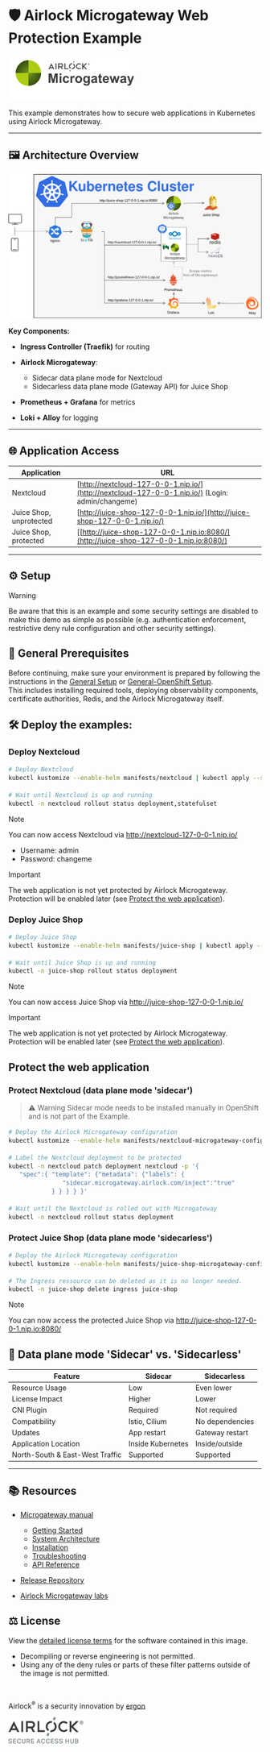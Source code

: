 # 🛡️ Airlock Microgateway Web Protection Example

<p align="left">
  <img src="https://raw.githubusercontent.com/airlock/microgateway/main/media/Microgateway_Labeled_AlignRight.svg" alt="Microgateway Logo" width="250">
</p>

This example demonstrates how to secure web applications in Kubernetes using Airlock Microgateway.

---

## 🖼 Architecture Overview

![Topology Diagram](media/topology-webprotect.svg)

**Key Components:**

- **Ingress Controller (Traefik)** for routing
- **Airlock Microgateway**:

   - Sidecar data plane mode for Nextcloud
   - Sidecarless data plane mode (Gateway API) for Juice Shop

- **Prometheus + Grafana** for metrics
- **Loki + Alloy** for logging

---

## 🌐 Application Access

| Application | URL |
|------------|-----|
| Nextcloud | [http://nextcloud-127-0-0-1.nip.io/](http://nextcloud-127-0-0-1.nip.io/) (Login: admin/changeme) |
| Juice Shop, unprotected | [http://juice-shop-127-0-0-1.nip.io/](http://juice-shop-127-0-0-1.nip.io/) |
| Juice Shop, protected | [[http://juice-shop-127-0-0-1.nip.io:8080/](http://juice-shop-127-0-0-1.nip.io:8080/) |

---

## ⚙️ Setup

> [!WARNING]
> Be aware that this is an example and some security settings are disabled to make this demo as simple as possible (e.g. authentication enforcement, restrictive deny rule configuration and other security settings).

## 🧰 General Prerequisites

Before continuing, make sure your environment is prepared by following the instructions in the [General Setup](../general) or [General-OpenShift Setup](../general-openshift).  
This includes installing required tools, deploying observability components, certificate authorities, Redis, and the Airlock Microgateway itself.

## 🛠 Deploy the examples:

### Deploy Nextcloud

```bash
# Deploy Nextcloud
kubectl kustomize --enable-helm manifests/nextcloud | kubectl apply --server-side -f -

# Wait until Nextcloud is up and running
kubectl -n nextcloud rollout status deployment,statefulset
```

> [!NOTE]
> You can now access Nextcloud via http://nextcloud-127-0-0-1.nip.io/
>
> * Username: admin
> * Password: changeme

> [!IMPORTANT]
> The web application is not yet protected by Airlock Microgateway. Protection will be enabled later (see [Protect the web application](#protect-the-web-application)).

### Deploy Juice Shop

```bash
# Deploy Juice Shop
kubectl kustomize --enable-helm manifests/juice-shop | kubectl apply --server-side -f -

# Wait until Juice Shop is up and running
kubectl -n juice-shop rollout status deployment
```

> [!NOTE]
> You can now access Juice Shop via http://juice-shop-127-0-0-1.nip.io/

> [!IMPORTANT]
> The web application is not yet protected by Airlock Microgateway. Protection will be enabled later (see [Protect the web application](#protect-the-web-application)).

## Protect the web application

### Protect Nextcloud (data plane mode 'sidecar')

> ⚠️ Warning
> Sidecar mode needs to be installed manually in OpenShift and is not part of the Example.

```bash
# Deploy the Airlock Microgateway configuration
kubectl kustomize --enable-helm manifests/nextcloud-microgateway-config | kubectl apply --server-side -f -

# Label the Nextcloud deployment to be protected
kubectl -n nextcloud patch deployment nextcloud -p '{
   "spec":{ "template": {"metadata": {"labels": {
               "sidecar.microgateway.airlock.com/inject":"true"
            } } } } }'

# Wait until the Nextcloud is rolled out with Microgateway
kubectl -n nextcloud rollout status deployment
```

### Protect Juice Shop (data plane mode 'sidecarless')

```bash
# Deploy the Airlock Microgateway configuration
kubectl kustomize --enable-helm manifests/juice-shop-microgateway-config | kubectl apply --server-side -f -

# The Ingress ressource can be deleted as it is no longer needed.
kubectl -n juice-shop delete ingress juice-shop
```

> [!NOTE]
> You can now access the protected Juice Shop via http://juice-shop-127-0-0-1.nip.io:8080/

## 🔁 Data plane mode 'Sidecar' vs. 'Sidecarless'

| Feature | Sidecar | Sidecarless |
|--------|---------|-------------|
| Resource Usage | Low | Even lower |
| License Impact | Higher | Lower |
| CNI Plugin | Required | Not required |
| Compatibility | Istio, Cilium | No dependencies |
| Updates | App restart | Gateway restart |
| Application Location | Inside Kubernetes | Inside/outside |
| North-South & East-West Traffic | Supported | Supported |

---

## 📚 Resources

* [Microgateway manual](https://docs.airlock.com/microgateway/latest/)

   * [Getting Started](https://docs.airlock.com/microgateway/latest/#data/1660804708742.html)
   * [System Architecture](https://docs.airlock.com/microgateway/latest/#data/1660804709650.html)
   * [Installation](https://docs.airlock.com/microgateway/latest/#data/1660804708713.html)
   * [Troubleshooting](https://docs.airlock.com/microgateway/latest/#data/1659430054787.html)
   * [API Reference](https://docs.airlock.com/microgateway/latest/index/api/crds/index.html)

* [Release Repository](https://github.com/airlock/microgateway)
* [Airlock Microgateway labs](https://airlock.instruqt.com/pages/airlock-microgateway-labs)

## ⚖️ License

View the [detailed license terms](https://www.airlock.com/en/airlock-license) for the software contained in this image.

* Decompiling or reverse engineering is not permitted.
* Using any of the deny rules or parts of these filter patterns outside of the image is not permitted.

</details>
<br>

Airlock<sup>&#174;</sup> is a security innovation by [ergon](https://www.ergon.ch/en)

<!-- Airlock SAH Logo (different image for light/dark mode) -->

<a href="https://www.airlock.com/en/secure-access-hub/">
<picture>
    <source media="(prefers-color-scheme: dark)"
        srcset="https://raw.githubusercontent.com/airlock/microgateway/main/media/Airlock_Logo_Negative.png">
    <source media="(prefers-color-scheme: light)"
        srcset="https://raw.githubusercontent.com/airlock/microgateway/main/media/Airlock_Logo.png">
    <img alt="Airlock Secure Access Hub" src="https://raw.githubusercontent.com/airlock/microgateway/main/media/Airlock_Logo.png" width="150">
</picture>
</a>
